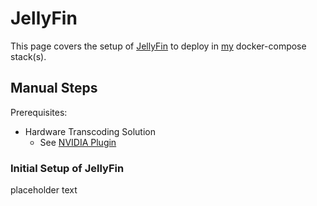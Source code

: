 # JellyFin

This page covers the setup of [JellyFin](https://github.com/jellyfin/jellyfin) to deploy in [my](https://github.com/adamzvolanek/DevRack/blob/main/docker-compose/external/jellyfin.yaml) docker-compose stack(s).

## Manual Steps

Prerequisites:

- Hardware Transcoding Solution
  - See [NVIDIA Plugin](./unraid#nvidia-gpu-plugin)

### Initial Setup of JellyFin

placeholder text
